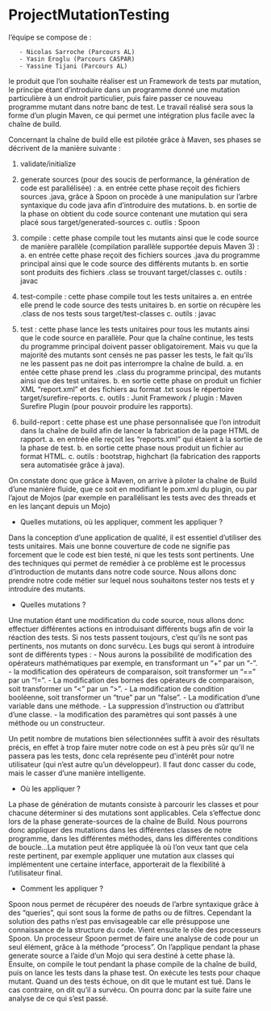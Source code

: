 # ProjectMutationTesting

l’équipe se compose de :

       - Nicolas Sarroche (Parcours AL)
       - Yasin Eroglu (Parcours CASPAR)
       - Yassine Tijani (Parcours AL)

le produit que l’on souhaite réaliser est un Framework de tests par mutation, le principe étant d’introduire dans un
programme donné une mutation particulière à un endroit particulier, puis faire passer ce nouveau programme mutant dans
notre banc de test. Le travail réalisé sera sous la forme d’un plugin Maven, ce qui permet une intégration plus facile
avec la chaîne de build.



Concernant la chaîne de build elle est pilotée grâce à Maven, ses phases se décrivent de la manière suivante  :


1. validate/initialize


2. generate sources (pour des soucis de performance, la génération de code est parallélisée) :
      a.    en entrée cette phase reçoit des fichiers sources .java, grâce à Spoon on procède à une manipulation sur
            l’arbre syntaxique du code java afin d’introduire des mutations.
      b.    en sortie de la phase on obtient du code source contenant une mutation qui sera placé sous
            target/generated-sources
      c.    outlis : Spoon


3. compile : cette phase compile tout les mutants ainsi que le code source de manière parallèle (compilation
   parallèle supportée depuis Maven 3) :
      a.    en entrée cette phase reçoit des fichiers sources .java du programme principal ainsi que le code source des
            différents mutants
      b.    en sortie sont produits des fichiers .class se trouvant target/classes
      c.    outils : javac


4. test-compile : cette phase compile tout les tests unitaires
      a.    en entrée elle prend le code source des tests unitaires
      b.    en sortie on récupère les .class de nos tests sous target/test-classes
      c.    outils : javac


5. test  : cette phase lance les tests unitaires pour tous les mutants ainsi que le code source en parallèle. Pour que
   la chaîne continue, les tests du programme principal doivent passer obligatoirement. Mais vu que la majorité des
   mutants sont censés ne pas passer les tests, le fait qu’ils ne les passent pas ne doit pas interrompre la chaîne de
   build.
      a.    en entée cette phase prend les .class du programme principal, des mutants ainsi que des test unitaires.
      b.    en sortie cette phase on produit un fichier XML “report.xml” et des fichiers au format .txt sous
            le répertoire target/surefire-reports.
      c.    outils : Junit Framework  / plugin : Maven Surefire Plugin (pour pouvoir produire les rapports).


6. build-report : cette phase est une phase personnalisée que l’on introduit dans la chaîne de build afin de lancer
   la fabrication de la page HTML de rapport.
      a.    en entrée elle reçoit les “reports.xml” qui étaient à la sortie de la phase de test.
      b.    en sortie cette phase nous produit un fichier au format HTML.
      c.    outils : bootstrap, highchart (la fabrication des rapports sera automatisée grâce à java).


On constate donc que grâce à Maven, on arrive à piloter la chaîne de Build d’une manière fluide, que ce soit en modifiant
le pom.xml du plugin, ou par l’ajout de Mojos (par exemple en parallélisant les tests avec des threads et en les lançant
depuis un Mojo)


- Quelles mutations, où les appliquer, comment les appliquer ?

Dans la conception d’une application de qualité, il est essentiel d’utiliser des tests unitaires. Mais une bonne
couverture de code ne signifie pas forcement que le code est bien testé, ni que les tests sont pertinents.
Une des techniques qui permet de remédier à ce problème est le processus d’introduction de mutants dans notre code source.
Nous allons donc prendre notre code métier sur lequel nous souhaitons tester nos tests et y introduire des mutants.


- Quelles mutations ?

Une mutation étant une modification du code source, nous allons donc effectuer différentes actions en introduisant
différents bugs afin de voir la réaction des tests. Si nos tests passent toujours, c’est qu’ils ne sont pas pertinents,
nos mutants on donc survécu. Les bugs qui seront à introduire sont de différents types :
     - Nous aurons la possibilité de modification des opérateurs mathématiques par exemple, en transformant un “+” par un “-”.
     - la modification des opérateurs de comparaison, soit transformer un “==” par un “!=”.
     - La modification des bornes des opérateurs de comparaison, soit transformer un “<” par un “>”.
     - La modification de condition booléenne, soit transformer un “true” par un “false”.
     - La modification d’une variable dans une méthode.
     - La suppression d’instruction ou d’attribut d’une classe.
     - la modification des paramètres qui sont passés à une méthode ou un constructeur.

Un petit nombre de mutations bien sélectionnées suffit à avoir des résultats précis, en effet à trop faire muter
notre code on est à peu près sûr qu’il ne passera pas les tests, donc cela représente peu d'intérêt pour
notre utilisateur (qui n’est autre qu’un développeur).
Il faut donc casser du code, mais le casser d’une manière intelligente.

- Où les appliquer ?

La phase de génération de mutants consiste à parcourir les classes et pour chacune déterminer si des mutations
sont applicables. Cela s’effectue donc lors de la phase generate-sources de la chaîne de Build.
Nous pourrons donc appliquer des mutations dans les différentes classes de notre programme, dans les différentes
méthodes, dans les différentes conditions de boucle…La mutation peut être appliquée là où l’on veux tant que cela
reste pertinent, par exemple appliquer une mutation aux classes qui implémentent une certaine
interface, apporterait de la flexibilité à l’utilisateur final.

- Comment les appliquer ?

Spoon nous permet de récupérer des noeuds de l’arbre syntaxique grâce à des “queries”, qui sont sous la forme de paths
ou de filtres. Cependant la solution des paths n’est pas envisageable car elle présuppose une connaissance de la structure du code.
Vient ensuite le rôle des processeurs Spoon. Un processeur Spoon permet de faire une analyse de code pour un
seul élément, grâce à la méthode “process”. On l’applique pendant la phase generate source a l’aide d’un Mojo qui sera
destiné à cette phase là.
Ensuite, on compile le tout pendant la phase compile de la chaîne de build, puis on lance les tests dans la phase test.
On exécute les tests pour chaque mutant. Quand un des tests échoue, on dit que le mutant est tué. Dans le cas contraire,
on dit qu’il a survécu. On pourra donc par la suite faire une analyse de ce qui s’est passé.